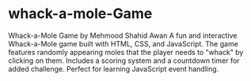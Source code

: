 # whack-a-mole-Game
Whack-a-Mole Game by Mehmood Shahid Awan A fun and interactive Whack-a-Mole game built with HTML, CSS, and JavaScript. The game features randomly appearing moles that the player needs to "whack" by clicking on them. Includes a scoring system and a countdown timer for added challenge. Perfect for learning JavaScript event handling.
